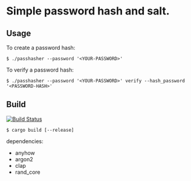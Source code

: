 # Simple password hash and salt.

## Usage

To create a password hash:
```shell
$ ./passhasher --password '<YOUR-PASSWORD>'
```

To verify a password hash:
```shell
$ ./passhasher --password '<YOUR-PASSWORD>' verify --hash_password '<PASSWORD-HASH>'
```

## Build

[![Build Status](https://ci.delta.labs.andreanidr.com/buildStatus/icon?job=Password-Salter/main)](https://ci.delta.labs.andreanidr.com/job/Password-Salter/)

```shell
$ cargo build [--release]
```

dependencies:

- anyhow
- argon2
- clap
- rand_core
